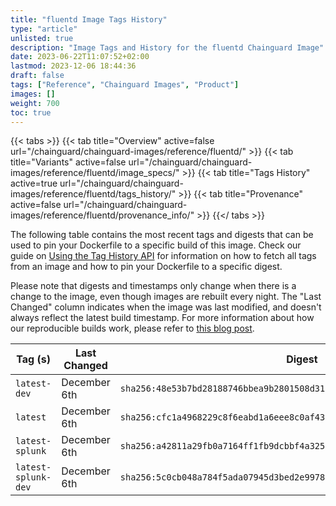 ```yaml
---
title: "fluentd Image Tags History"
type: "article"
unlisted: true
description: "Image Tags and History for the fluentd Chainguard Image"
date: 2023-06-22T11:07:52+02:00
lastmod: 2023-12-06 18:44:36
draft: false
tags: ["Reference", "Chainguard Images", "Product"]
images: []
weight: 700
toc: true
---
```


{{< tabs >}}
{{< tab title="Overview" active=false url="/chainguard/chainguard-images/reference/fluentd/" >}}
{{< tab title="Variants" active=false url="/chainguard/chainguard-images/reference/fluentd/image_specs/" >}}
{{< tab title="Tags History" active=true url="/chainguard/chainguard-images/reference/fluentd/tags_history/" >}}
{{< tab title="Provenance" active=false url="/chainguard/chainguard-images/reference/fluentd/provenance_info/" >}}
{{</ tabs >}}

The following table contains the most recent tags and digests that can be used to pin your Dockerfile to a specific build of this image. Check our guide on [Using the Tag History API](/chainguard/chainguard-images/using-the-tag-history-api/) for information on how to fetch all tags from an image and how to pin your Dockerfile to a specific digest.

Please note that digests and timestamps only change when there is a change to the image, even though images are rebuilt every night. The "Last Changed" column indicates when the image was last modified, and doesn't always reflect the latest build timestamp. For more information about how our reproducible builds work, please refer to [this blog post](https://www.chainguard.dev/unchained/reproducing-chainguards-reproducible-image-builds).

| Tag (s)              | Last Changed | Digest                                                                    |
|----------------------|--------------|---------------------------------------------------------------------------|
|  `latest-dev`        | December 6th | `sha256:48e53b7bd28188746bbea9b2801508d312ef8586cb6e0802b67d1c8710185182` |
|  `latest`            | December 6th | `sha256:cfc1a4968229c8f6eabd1a6eee8c0af43578af8f065cb0f9267171f145909220` |
|  `latest-splunk`     | December 6th | `sha256:a42811a29fb0a7164ff1fb9dcbbf4a325fed995091a7f55df96e685170f67aeb` |
|  `latest-splunk-dev` | December 6th | `sha256:5c0cb048a784f5ada07945d3bed2e9978bfc74dd95d69bb28142f64e41f87a52` |


